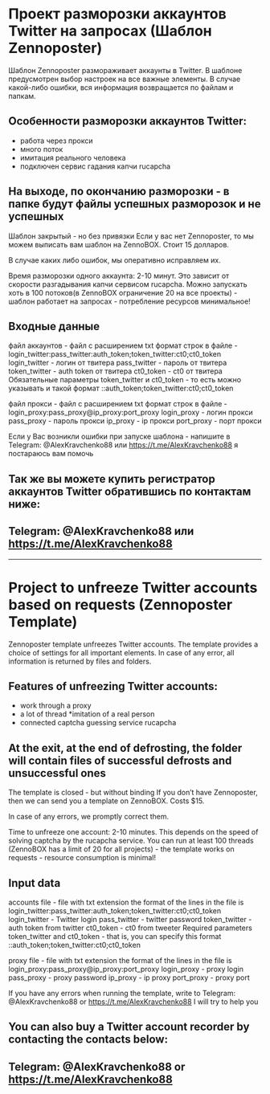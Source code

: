 # Проект разморозки аккаунтов Twitter на запросах (Шаблон Zennoposter)
 
 

Шаблон Zennoposter размораживает аккаунты в Twitter.
В шаблоне предусмотрен выбор настроек на все важные элементы.
В случае какой-либо ошибки, вся информация возвращается по файлам и папкам.

## Особенности разморозки аккаунтов Twitter:
* работа через прокси
* много поток
* имитация реального человека
* подключен сервис гадания капчи rucapcha

## На выходе, по окончанию разморозки - в папке будут файлы успешных разморозок и не успешных 

Шаблон закрытый - но без привязки
Если у вас нет Zennoposter, то мы можем выписать вам шаблон на ZennoBOX. Стоит 15 долларов.

В случае каких либо ошибок, мы оперативно исправляем их.

Время разморозки одного аккаунта: 2-10 минут. Это зависит от скорости разгадывания капчи сервисом rucapcha.
Можно запускать хоть в 100 потоков(в ZennoBOX ограничение 20 на все проекты) - шаблон работает на запросах - потребление ресурсов минимальное!

## Входные данные
файл аккаунтов - файл с расширением txt
формат строк в файле - login_twitter:pass_twitter:auth_token;token_twitter:ct0;ct0_token
login_twitter - логин от твитера
pass_twitter - пароль от твитера
token_twitter - auth token от твитера
ct0_token - ct0 от твитера
Обязательные параметры token_twitter и ct0_token - то есть можно указывать и такой формат
::auth_token;token_twitter:ct0;ct0_token

файл прокси - файл с расширением txt
формат строк в файле - login_proxy:pass_proxy@ip_proxy:port_proxy
login_proxy - логин прокси
pass_proxy - пароль прокси
ip_proxy - ip прокси
port_proxy - порт прокси

Если у Вас возникли ошибки при запуске шаблона - напишите в Telegram: @AlexKravchenko88 или https://t.me/AlexKravchenko88 я постараюсь вам помочь



## Так же вы можете купить регистратор  аккаунтов Twitter обратившись по контактам ниже:

## Telegram: @AlexKravchenko88 или https://t.me/AlexKravchenko88

---------------------------------------------------------------------------------------------------

# Project to unfreeze Twitter accounts based on requests (Zennoposter Template)
 
 

Zennoposter template unfreezes Twitter accounts.
The template provides a choice of settings for all important elements.
In case of any error, all information is returned by files and folders.

## Features of unfreezing Twitter accounts:
* work through a proxy
* a lot of thread
*imitation of a real person
* connected captcha guessing service rucapcha

## At the exit, at the end of defrosting, the folder will contain files of successful defrosts and unsuccessful ones

The template is closed - but without binding
If you don’t have Zennoposter, then we can send you a template on ZennoBOX. Costs $15.

In case of any errors, we promptly correct them.

Time to unfreeze one account: 2-10 minutes. This depends on the speed of solving captcha by the rucapcha service.
You can run at least 100 threads (ZennoBOX has a limit of 20 for all projects) - the template works on requests - resource consumption is minimal!

## Input data
accounts file - file with txt extension
the format of the lines in the file is login_twitter:pass_twitter:auth_token;token_twitter:ct0;ct0_token
login_twitter - Twitter login
pass_twitter - twitter password
token_twitter - auth token from twitter
ct0_token - ct0 from tweeter
Required parameters token_twitter and ct0_token - that is, you can specify this format
::auth_token;token_twitter:ct0;ct0_token

proxy file - file with txt extension
the format of the lines in the file is login_proxy:pass_proxy@ip_proxy:port_proxy
login_proxy - proxy login
pass_proxy - proxy password
ip_proxy - ip proxy
port_proxy - proxy port

If you have any errors when running the template, write to Telegram: @AlexKravchenko88 or https://t.me/AlexKravchenko88 I will try to help you



## You can also buy a Twitter account recorder by contacting the contacts below:

## Telegram: @AlexKravchenko88 or https://t.me/AlexKravchenko88
